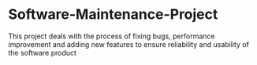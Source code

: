 # Software-Maintenance-Project
This project deals with the process of fixing bugs, performance improvement and adding new features to ensure reliability and usability of the software product

